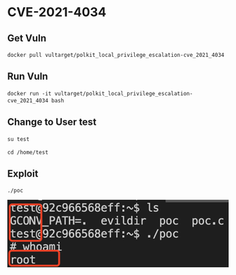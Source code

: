 # CVE-2021-4034

## Get Vuln

```
docker pull vultarget/polkit_local_privilege_escalation-cve_2021_4034
```

## Run Vuln

```
docker run -it vultarget/polkit_local_privilege_escalation-cve_2021_4034 bash
```

## Change to User test

```
su test
```

```
cd /home/test
```

## Exploit

```
./poc
```

![](1.png)
